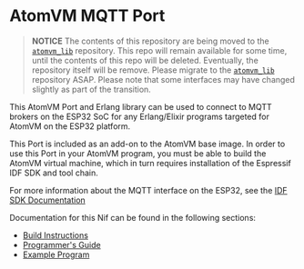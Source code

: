 # AtomVM MQTT Port

> **NOTICE**  The contents of this repository are being moved to the [`atomvm_lib`](https://github.com/fadushin/atomvm_lib) repository.  This repo will remain available for some time, until the contents of this repo will be deleted.  Eventually, the repository itself will be remove.  Please migrate to the [`atomvm_lib`](https://github.com/fadushin/atomvm_lib) repository ASAP.  Please note that some interfaces may have changed slightly as part of the transition.


This AtomVM Port and Erlang library can be used to connect to MQTT brokers on the ESP32 SoC for any Erlang/Elixir programs targeted for AtomVM on the ESP32 platform.

This Port is included as an add-on to the AtomVM base image.  In order to use this Port in your AtomVM program, you must be able to build the AtomVM virtual machine, which in turn requires installation of the Espressif IDF SDK and tool chain.

For more information about the MQTT interface on the ESP32, see the [IDF SDK Documentation](https://docs.espressif.com/projects/esp-idf/en/v3.3.4/api-reference/protocolss/mqtt.html)

Documentation for this Nif can be found in the following sections:

* [Build Instructions](markdown/build.md)
* [Programmer's Guide](markdown/guide.md)
* [Example Program](examples/mqtt_example/README.md)
